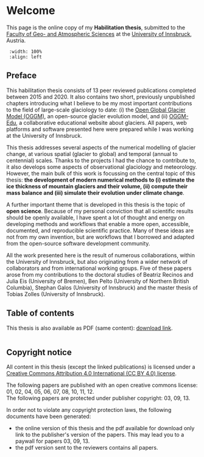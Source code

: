 # Welcome

This page is the online copy of my **Habilitation thesis**, submitted to 
the [Faculty of Geo- and Atmospheric Sciences](https://www.uibk.ac.at/fakultaeten/geo_und_atmosphaerenwissenschaften/index.html.en) 
at the [University of Innsbruck](https://www.uibk.ac.at), Austria.

```{figure} ./img/title_pic.jpeg
 :width: 100%
 :align: left
```

## Preface

This habilitation thesis consists of 13 peer reviewed publications completed 
between 2015 and 2020. It also contains two short, previously unpublished chapters 
introducing what I believe to be my most important contributions to the field of 
large-scale glaciology to date: (i) the [Open Global Glacier Model (OGGM)](https://oggm.org), 
an open-source glacier evolution model, and (ii) [OGGM-Edu](https://edu.oggm.org), 
a collaborative educational website about glaciers. All papers, web platforms 
and software presented here were prepared while I was working at the University of Innsbruck.

This thesis addresses several aspects of the numerical modelling of glacier change, 
at various spatial (glacier to global) and temporal (annual to centennial) scales. Thanks to 
the projects I had the chance to contribute to, it also develops some aspects of observational 
glaciology and meteorology. However, the main bulk of this work is focussing on the central 
topic of this thesis: **the development of modern numerical methods to (i) estimate the ice
thickness of mountain glaciers and their volume, (ii) compute their mass balance and (iii) 
simulate their evolution under climate change**.

A further important theme that is developed in this thesis is the topic of **open science**. 
Because of my personal conviction that all scientific results should be openly available, I have 
spent a lot of thought and energy on developing methods and workflows that enable a more open, 
accessible, documented, and reproducible scientific practice. Many of these ideas are not from my 
own invention, but are workflows that I borrowed and adapted from the open-source software 
development community.

All the work presented here is the result of numerous collaborations, within the University of Innsbruck, 
but also originating from a wider network of collaborators and from international working groups. 
Five of these papers arose from my contributions 
to the doctoral studies of Beatriz Recinos and Julia Eis (University of Bremen), Ben Pelto (University of 
Northern British Columbia), Stephan Galos (University of Innsbruck) and the master thesis of
Tobias Zolles (University of Innsbruck).

## Table of contents 

This thesis is also available as PDF (same content): [download link](file:habil_maussion_nopapers.pdf).

```{tableofcontents}
```

## Copyright notice

All content in this thesis (except the linked publications) is licensed 
under a [Creative Commons Attribution 4.0 International (CC BY 4.0) license](https://creativecommons.org/licenses/by/4.0).

The following papers are published with an open creative commons license:
01, 02, 04, 05, 06, 07, 08, 10, 11, 12. <br>
The following papers are protected under publisher copyright: 03, 09, 13.

In order not to violate any copyright protection laws, the following documents have been generated:
- the online version of this thesis and the pdf available for download only link to the publisher's 
  version of the papers. This may lead you to a paywall for papers 03, 09, 13.
- the pdf version sent to the reviewers contains all papers.  
